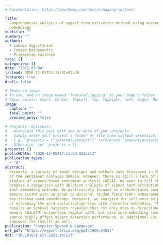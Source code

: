 ```yaml
---
# Documentation: https://wowchemy.com/docs/managing-content/

title:
  Comprehensive analysis of aspect term extraction methods using various text
  embeddings
subtitle: ""
summary: ""
authors:
  - Lukasz Augustyniak
  - Tomasz Kajdanowicz
  - Przemysław Kazienko
tags: []
categories: []
date: "2021-03-04"
lastmod: 2020-12-05T18:11:51+01:00
featured: true
draft: false

# Featured image
# To use, add an image named `featured.jpg/png` to your page's folder.
# Focal points: Smart, Center, TopLeft, Top, TopRight, Left, Right, BottomLeft, Bottom, BottomRight.
image:
  caption: ""
  focal_point: ""
  preview_only: false

# Projects (optional).
#   Associate this post with one or more of your projects.
#   Simply enter your project's folder or file name without extension.
#   E.g. `projects = ["internal-project"]` references `content/project/deep-learning/index.md`.
#   Otherwise, set `projects = []`.
projects: []
publishDate: "2020-12-05T17:11:50.083271Z"
publication_types:
  - "0"
abstract:
  Recently, a variety of model designs and methods have blossomed in the context
  of the sentiment analysis domain. However, there is still a lack of wide and comprehensive
  studies of aspect-based sentiment analysis (ABSA). We want to fill this gap and
  propose a comparison with ablation analysis of aspect term extraction using various
  text embedding methods. We particularly focused on architectures based on long short-term
  memory (LSTM) with optional conditional random field (CRF) enhancement using different
  pre-trained word embeddings. Moreover, we analyzed the influence on performance
  of extending the word vectorization step with character embedding. The experimental
  results on SemEval datasets revealed that not only does bi-directional long short-term
  memory (BiLSTM) outperform regular LSTM, but also word embedding coverage and its
  source highly affect aspect detection performance. An additional CRF layer consistently
  improves the results as well.
publication: "Computer Speech & Language"
url_pdf: "https://export.arxiv.org/pdf/1909.04917"
doi: "10.1016/j.csl.2021.101217"
---
```


